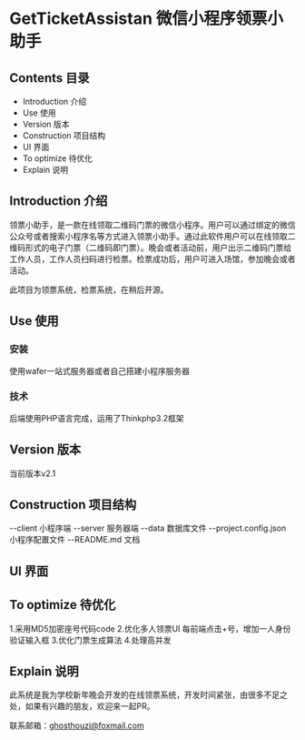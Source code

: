 # GetTicketAssistan 微信小程序领票小助手

## Contents 目录
- Introduction 介绍
- Use 使用
- Version 版本
- Construction 项目结构
- UI 界面
- To optimize 待优化
- Explain 说明

## Introduction 介绍
领票小助手，是一款在线领取二维码门票的微信小程序。用户可以通过绑定的微信公众号或者搜索小程序名等方式进入领票小助手。通过此软件用户可以在线领取二维码形式的电子门票（二维码即门票）。晚会或者活动前，用户出示二维码门票给工作人员，工作人员扫码进行检票。检票成功后，用户可进入场馆，参加晚会或者活动。

此项目为领票系统，检票系统，在稍后开源。

## Use 使用
### 安装 
使用wafer一站式服务器或者自己搭建小程序服务器

### 技术 
后端使用PHP语言完成，运用了Thinkphp3.2框架

## Version 版本
当前版本v2.1

## Construction 项目结构
--client  小程序端
--server  服务器端
--data  数据库文件 
--project.config.json  小程序配置文件
--README.md  文档

## UI 界面

## To optimize 待优化
1.采用MD5加密座号代码code
2.优化多人领票UI
每前端点击+号，增加一人身份验证输入框
3.优化门票生成算法
4.处理高并发

## Explain 说明
此系统是我为学校新年晚会开发的在线领票系统，开发时间紧张，由很多不足之处，如果有兴趣的朋友，欢迎来一起PR。

联系邮箱：ghosthouzi@foxmail.com